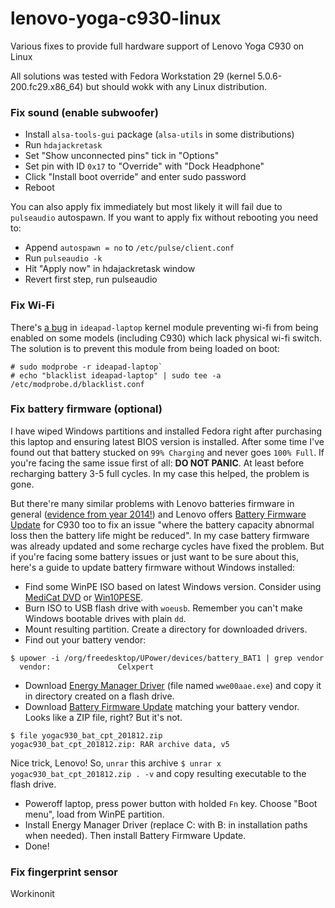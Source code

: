# lenovo-yoga-c930-linux
Various fixes to provide full hardware support of Lenovo Yoga C930 on Linux

All solutions was tested with Fedora Workstation 29 (kernel 5.0.6-200.fc29.x86_64) but should wokk with any Linux distribution. 

### Fix sound (enable subwoofer)
* Install `alsa-tools-gui` package (`alsa-utils` in some distributions)
* Run `hdajackretask`
* Set "Show unconnected pins" tick in "Options"
* Set pin with ID `0x17` to "Override" with "Dock Headphone"
* Click "Install boot override" and enter sudo password
* Reboot

You can also apply fix immediately but most likely it will fail due to `pulseaudio` autospawn. If you want to apply fix without rebooting you need to:
* Append `autospawn = no` to `/etc/pulse/client.conf`
* Run `pulseaudio -k`
* Hit "Apply now" in hdajackretask window
* Revert first step, run pulseaudio

### Fix Wi-Fi
There's [a bug](https://github.com/torvalds/linux/commit/ce363c2bcb2303e7fad3a79398db739c6995141b) in `ideapad-laptop` kernel module preventing wi-fi from being enabled on some models (including C930) which lack physical wi-fi switch. The solution is to prevent this module from being loaded on boot:
```
# sudo modprobe -r ideapad-laptop`
# echo "blacklist ideapad-laptop" | sudo tee -a /etc/modprobe.d/blacklist.conf
```

### Fix battery firmware (optional)

I have wiped Windows partitions and installed Fedora right after purchasing this laptop and ensuring latest BIOS version is installed. After some time I've found out that battery stucked on `99% Charging` and never goes `100% Full`. If you're facing the same issue first of all: **DO NOT PANIC**. At least before recharging battery 3-5 full cycles. In my case this helped, the problem is gone.

But there're many similar problems with Lenovo batteries firmware in general ([evidence from year 2014!](http://code.jasonbhill.com/linux/faulty-firmware-in-lenovo-batteries/)) and Lenovo offers [Battery Firmware Update](https://pcsupport.lenovo.com/us/en/products/LAPTOPS-AND-NETBOOKS/YOGA-SERIES/YOGA-C930-13IKB/downloads/DS505955) for C930 too to fix an issue "where the battery capacity abnormal loss then the battery life might be reduced". In my case battery firmware was already updated and some recharge cycles have fixed the problem. But if you're facing some battery issues or just want to be sure about this, here's a guide to update battery firmware without Windows installed:

* Find some WinPE ISO based on latest Windows version. Consider using [MediCat DVD](https://gbatemp.net/threads/medicat-dvd-a-multiboot-linux-dvd.361577/) or [Win10PESE](https://toolslib.net/downloads/viewdownload/255-winpese-x64/).
* Burn ISO to USB flash drive with ```woeusb```. Remember you can't make Windows bootable drives with plain `dd`.
* Mount resulting partition. Create a directory for downloaded drivers.
* Find out your battery vendor:
```
$ upower -i /org/freedesktop/UPower/devices/battery_BAT1 | grep vendor
  vendor:               Celxpert
```
* Download [Energy Manager Driver](https://pcsupport.lenovo.com/us/en/products/LAPTOPS-AND-NETBOOKS/YOGA-SERIES/YOGA-C930-13IKB/downloads/DS503661) (file named `wwe00aae.exe`) and copy it in directory created on a flash drive.
* Download [Battery Firmware Update](https://pcsupport.lenovo.com/us/en/products/LAPTOPS-AND-NETBOOKS/YOGA-SERIES/YOGA-C930-13IKB/downloads/DS505955) matching your battery vendor. Looks like a ZIP file, right? But it's not.
```
$ file yogac930_bat_cpt_201812.zip 
yogac930_bat_cpt_201812.zip: RAR archive data, v5
```
Nice trick, Lenovo! So, `unrar` this archive
`$ unrar x yogac930_bat_cpt_201812.zip . -v`
and copy resulting executable to the flash drive.
* Poweroff laptop, press power button with holded `Fn` key. Choose "Boot menu", load from WinPE partition.
* Install Energy Manager Driver (replace C: with B: in installation paths when needed). Then install Battery Firmware Update.
* Done!

### Fix fingerprint sensor
Workinonit
